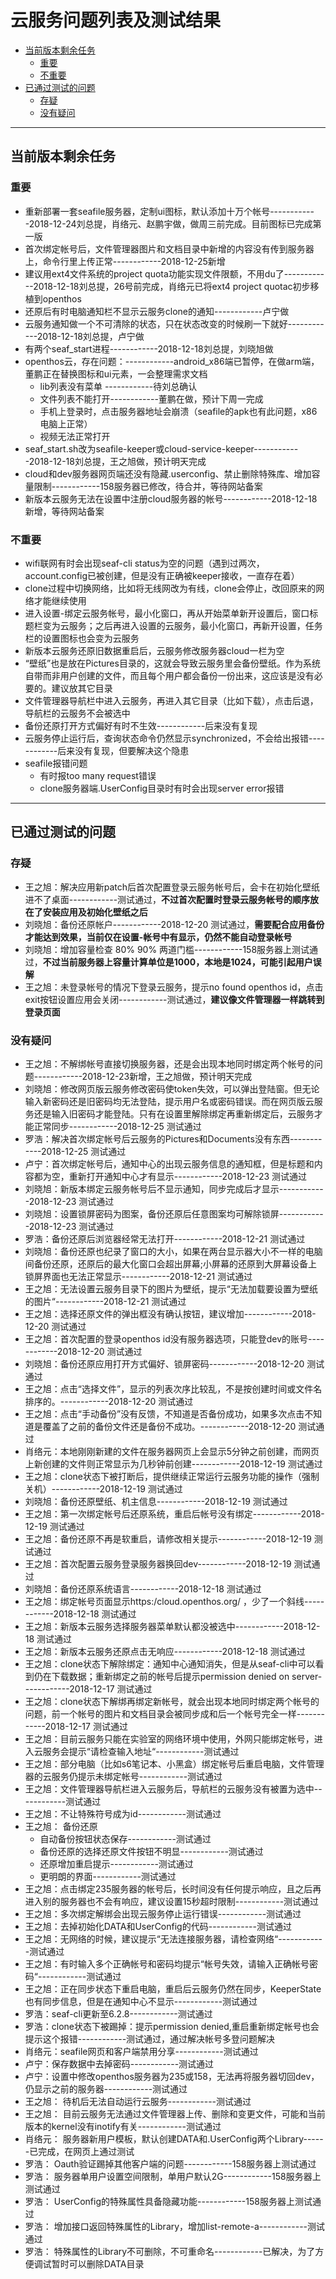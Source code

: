 # 云服务问题列表及测试结果
- [当前版本剩余任务](#当前版本剩余任务)
   - [重要](#重要)
   - [不重要](#不重要)
- [已通过测试的问题](#已通过测试的问题)
   - [存疑](#存疑)
   - [没有疑问](#没有疑问)
***
## 当前版本剩余任务
### 重要
   - 重新部署一套seafile服务器，定制ui图标，默认添加十万个帐号------------2018-12-24刘总提，肖络元、赵鹏宇做，做周三前完成。目前图标已完成第一版
   - 首次绑定帐号后，文件管理器图片和文档目录中新增的内容没有传到服务器上，命令行里上传正常------------2018-12-25新增
   - 建议用ext4文件系统的project quota功能实现文件限额，不用du了------------2018-12-18刘总提，26号前完成，肖络元已将ext4 project quotac初步移植到openthos
   - 还原后有时电脑通知栏不显示云服务clone的通知------------卢宁做
   - 云服务通知做一个不可清除的状态，只在状态改变的时候刷一下就好------------2018-12-18刘总提，卢宁做
   - 有两个seaf_start进程------------2018-12-18刘总提，刘晓旭做
   - openthos云，存在问题：------------android_x86端已暂停，在做arm端，董鹏正在替换图标和ui元素，一会整理需求文档
      - lib列表没有菜单 ------------待刘总确认
      - 文件列表不能打开------------董鹏在做，预计下周一完成
      - 手机上登录时，点击服务器地址会崩溃（seafile的apk也有此问题，x86电脑上正常）
      - 视频无法正常打开
   - seaf_start.sh改为seafile-keeper或cloud-service-keeper------------2018-12-18刘总提，王之旭做，预计明天完成
   - cloud和dev服务器网页端还没有隐藏.userconfig、禁止删除特殊库、增加容量限制------------158服务器已修改，待合并，等待网站备案
   - 新版本云服务无法在设置中注册cloud服务器的帐号------------2018-12-18新增，等待网站备案
  
### 不重要
- wifi联网有时会出现seaf-cli status为空的问题（遇到过两次，account.config已被创建，但是没有正确被keeper接收，一直存在着）
- clone过程中切换网络，比如将无线网改为有线，clone会停止，改回原来的网络才能继续使用
- 进入设置-绑定云服务帐号，最小化窗口，再从开始菜单新开设置后，窗口标题栏变为云服务；之后再进入设置的云服务，最小化窗口，再新开设置，任务栏的设置图标也会变为云服务
- 新版本云服务还原旧数据重启后，云服务修改服务器cloud一栏为空
- “壁纸”也是放在Pictures目录的，这就会导致云服务里会备份壁纸。作为系统自带而非用户创建的文件，而且每个用户都会备份一份出来，这应该是没有必要的。建议放其它目录
- 文件管理器导航栏中进入云服务，再进入其它目录（比如下载），点击后退，导航栏的云服务不会被选中
- 备份还原打开方式偏好有时不生效------------后来没有复现
- 云服务停止运行后，查询状态命令仍然显示synchronized，不会给出报错------------后来没有复现，但要解决这个隐患
- seafile报错问题
   - 有时报too many request错误
   - clone服务器端.UserConfig目录时有时会出现server error报错

***

## 已通过测试的问题
### 存疑
- 王之旭：解决应用新patch后首次配置登录云服务帐号后，会卡在初始化壁纸进不了桌面------------测试通过，**不过首次配置时登录云服务帐号的顺序放在了安装应用及初始化壁纸之后**
- 刘晓旭：备份还原帐户------------2018-12-20 测试通过，**需要配合应用备份才能达到效果，当前仅在设置-帐号中有显示，仍然不能自动登录帐号**
- 刘晓旭：增加容量检查 80% 90% 两道门槛------------158服务器上测试通过，**不过当前服务器上容量计算单位是1000，本地是1024，可能引起用户误解**
- 王之旭：未登录帐号的情况下登录云服务，提示no found openthos id，点击exit按钮设置应用会关闭------------测试通过，**建议像文件管理器一样跳转到登录页面**
### 没有疑问
- 王之旭：不解绑帐号直接切换服务器，还是会出现本地同时绑定两个帐号的问题------------2018-12-23新增，王之旭做，预计明天完成
- 刘晓旭：修改网页版云服务修改密码使token失效，可以弹出登陆窗。但无论输入新密码还是旧密码均无法登陆，提示用户名或密码错误。而在网页版云服务还是输入旧密码才能登陆。只有在设置里解除绑定再重新绑定后，云服务才能正常同步------------2018-12-25 测试通过
- 罗浩：解决首次绑定帐号后云服务的Pictures和Documents没有东西------------2018-12-25 测试通过
- 卢宁：首次绑定帐号后，通知中心的出现云服务信息的通知框，但是标题和内容都为空，重新打开通知中心才有显示------------2018-12-23 测试通过
- 刘晓旭：新版本绑定云服务帐号后不显示通知，同步完成后才显示------------2018-12-23 测试通过
- 刘晓旭：设置锁屏密码为图案，备份还原后任意图案均可解除锁屏------------2018-12-23 测试通过
- 罗浩：备份还原后浏览器经常无法打开------------2018-12-21 测试通过
- 刘晓旭：备份还原也纪录了窗口的大小，如果在两台显示器大小不一样的电脑间备份还原，还原后的最大化窗口会超出屏幕;小屏幕的还原到大屏幕设备上锁屏界面也无法正常显示------------2018-12-21 测试通过
- 王之旭：无法设置云服务目录下的图片为壁纸，提示“无法加载要设置为壁纸的图片“------------2018-12-21 测试通过
- 王之旭：选择还原文件的弹出框没有确认按钮，建议增加------------2018-12-20 测试通过
- 王之旭：首次配置的登录openthos id没有服务器选项，只能登dev的账号------------2018-12-20 测试通过
- 刘晓旭：备份还原应用打开方式偏好、锁屏密码------------2018-12-20 测试通过
- 王之旭：点击“选择文件”，显示的列表次序比较乱，不是按创建时间或文件名排序的。------------2018-12-20 测试通过
- 王之旭：点击“手动备份”没有反馈，不知道是否备份成功，如果多次点击不知道是覆盖了之前的备份文件还是备份不成功。------------2018-12-20 测试通过
- 肖络元：本地刚刚新建的文件在服务器网页上会显示5分钟之前创建，而网页上新创建的文件则正常显示为几秒钟前创建------------2018-12-19 测试通过
- 王之旭：clone状态下被打断后，提供继续正常运行云服务功能的操作（强制关机）------------2018-12-19 测试通过
- 刘晓旭：备份还原壁纸、机主信息------------2018-12-19 测试通过
- 王之旭：第一次绑定帐号后还原系统，重启后帐号没有绑定------------2018-12-19 测试通过
- 王之旭：备份还原不再是软重启，请修改相关提示------------2018-12-19 测试通过
- 王之旭：首次配置云服务登录服务器换回dev------------2018-12-19 测试通过
- 刘晓旭：备份还原系统语言------------2018-12-18 测试通过
- 王之旭：绑定帐号页面显示https:/cloud.openthos.org/ ，少了一个斜线------------2018-12-18 测试通过
- 王之旭：新版本云服务选择服务器菜单默认都没被选中------------2018-12-18 测试通过
- 王之旭：新版本云服务还原点击无响应------------2018-12-18 测试通过
- 王之旭：clone状态下解除绑定：通知中心通知消失，但是从seaf-cli中可以看到仍在下载数据；重新绑定之前的帐号后提示permission denied on server------------2018-12-17 测试通过
- 王之旭：clone状态下解绑再绑定新帐号，就会出现本地同时绑定两个帐号的问题，前一个帐号的图片和文档目录会被同步成和后一个帐号完全一样------------2018-12-17 测试通过
- 王之旭：目前云服务只能在实验室的网络环境中使用，外网只能绑定帐号，进入云服务会提示“请检查输入地址“------------测试通过
- 王之旭：部分电脑（比如s6笔记本、小黑盒）绑定帐号后重启电脑，文件管理器的云服务仍提示未绑定帐号------------测试通过
- 王之旭：文件管理器导航栏进入云服务后，导航栏的云服务没有被置为选中------------测试通过
- 王之旭：不让特殊符号成为id------------测试通过
- 王之旭： 备份还原
   - 自动备份按钮状态保存------------测试通过
   - 备份还原的选择还原文件按钮不明显------------测试通过
   - 还原增加重启提示------------测试通过
   - 更明朗的界面------------测试通过
- 王之旭：点击绑定235服务器的帐号后，长时间没有任何提示响应，且之后再进入别的服务器也不会有响应，建议设置15秒超时限制------------测试通过
- 王之旭：多次绑定解绑会出现云服务停止运行错误------------测试通过
- 王之旭：去掉初始化DATA和UserConfig的代码------------测试通过
- 王之旭：无网络的时候，建议提示“无法连接服务器，请检查网络“------------测试通过
- 王之旭：有时输入多个正确帐号和密码均提示“帐号失效，请输入正确帐号密码“------------测试通过
- 王之旭：正在同步状态下重启电脑，重启后云服务仍然在同步，KeeperState也有同步信息，但是在通知中心不显示------------测试通过
- 罗浩：seaf-cli更新至6.2.8------------测试通过
- 罗浩：clone状态下被踢掉：提示permission denied,重启重新绑定帐号也会提示这个报错------------测试通过，通过解决帐号多登问题解决
- 肖络元：seafile网页和客户端禁用分享------------测试通过
- 卢宁：保存数据中去掉密码------------测试通过
- 卢宁：设置中修改openthos服务器为235或158，无法再将服务器切回dev，仍显示之前的服务器------------测试通过
- 王之旭： 待机后无法自动运行云服务------------测试通过
- 王之旭： 目前云服务无法通过文件管理器上传、删除和变更文件，可能和当前版本的kernel没有inotify有关------------测试通过
- 肖络元： 服务器新用户模板，默认创建DATA和.UserConfig两个Library------已完成，在网页上通过测试
- 罗浩： Oauth验证踢掉其他客户端的问题------------158服务器上测试通过
- 罗浩： 服务器单用户设置空间限制，单用户默认2G------------158服务器上测试通过
- 罗浩： UserConfig的特殊属性具备隐藏功能------------158服务器上测试通过
- 罗浩： 增加接口返回特殊属性的Library，增加list-remote-a------------测试通过
- 罗浩： 特殊属性的Library不可删除，不可重命名------------已解决，为了方便调试暂时可以删除DATA目录

